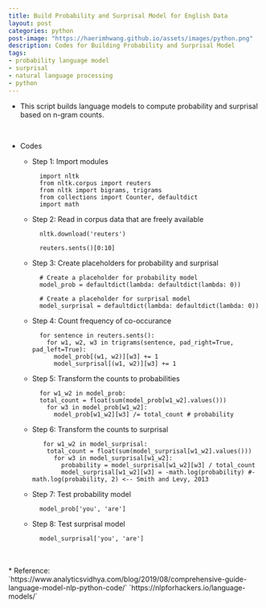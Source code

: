 ```yaml
---
title: Build Probability and Surprisal Model for English Data
layout: post
categories: python
post-image: "https://haerimhwang.github.io/assets/images/python.png"
description: Codes for Building Probability and Surprisal Model
tags:
- probability language model
- surprisal
- natural language processing
- python
---
```

* This script builds language models to compute probability and surprisal based on n-gram counts.  
<br>

* Codes
    
    * Step 1: Import modules
        
            import nltk
            from nltk.corpus import reuters
            from nltk import bigrams, trigrams
            from collections import Counter, defaultdict
            import math
            

    * Step 2: Read in corpus data that are freely available
        
            nltk.download('reuters')
                
            reuters.sents()[0:10]
   
        
    * Step 3: Create placeholders for probability and surprisal
        
            # Create a placeholder for probability model
            model_prob = defaultdict(lambda: defaultdict(lambda: 0))
            
            # Create a placeholder for surprisal model
            model_surprisal = defaultdict(lambda: defaultdict(lambda: 0))

        
    * Step 4: Count frequency of co-occurance
        
            for sentence in reuters.sents():
              for w1, w2, w3 in trigrams(sentence, pad_right=True, pad_left=True):
                model_prob[(w1, w2)][w3] += 1
                model_surprisal[(w1, w2)][w3] += 1
      
        
    * Step 5: Transform the counts to probabilities
        
            for w1_w2 in model_prob:
            total_count = float(sum(model_prob[w1_w2].values()))
              for w3 in model_prob[w1_w2]:
                model_prob[w1_w2][w3] /= total_count # probability
      
        
    * Step 6: Transform the counts to surprisal
        
             for w1_w2 in model_surprisal:
              total_count = float(sum(model_surprisal[w1_w2].values()))
                for w3 in model_surprisal[w1_w2]:
                  probability = model_surprisal[w1_w2][w3] / total_count  
                  model_surprisal[w1_w2][w3] = -math.log(probability) #-math.log(probability, 2) <-- Smith and Levy, 2013
      
    * Step 7: Test probability model
        
            model_prob['you', 'are']
       
        
    * Step 8: Test surprisal model
        
            model_surprisal['you', 'are']
            
<br>
<br>
* Reference:  
   `https://www.analyticsvidhya.com/blog/2019/08/comprehensive-guide-language-model-nlp-python-code/`  
   `https://nlpforhackers.io/language-models/`  


